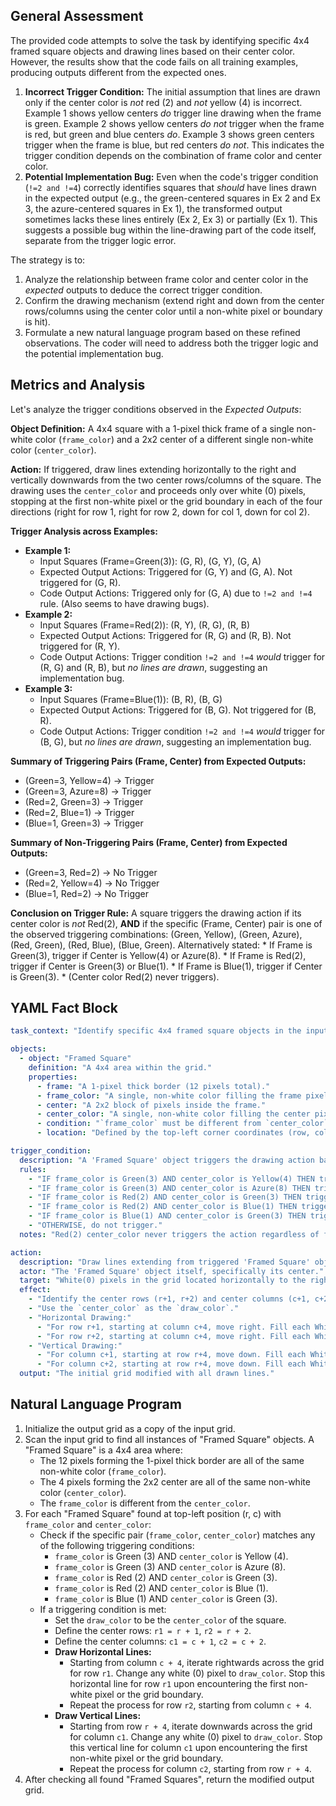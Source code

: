 ## General Assessment

The provided code attempts to solve the task by identifying specific 4x4 framed square objects and drawing lines based on their center color. However, the results show that the code fails on all training examples, producing outputs different from the expected ones.

1.  **Incorrect Trigger Condition:** The initial assumption that lines are drawn only if the center color is *not* red (2) and *not* yellow (4) is incorrect. Example 1 shows yellow centers *do* trigger line drawing when the frame is green. Example 2 shows yellow centers *do not* trigger when the frame is red, but green and blue centers *do*. Example 3 shows green centers trigger when the frame is blue, but red centers *do not*. This indicates the trigger condition depends on the combination of frame color and center color.
2.  **Potential Implementation Bug:** Even when the code's trigger condition (`!=2 and !=4`) correctly identifies squares that *should* have lines drawn in the expected output (e.g., the green-centered squares in Ex 2 and Ex 3, the azure-centered squares in Ex 1), the transformed output sometimes lacks these lines entirely (Ex 2, Ex 3) or partially (Ex 1). This suggests a possible bug within the line-drawing part of the code itself, separate from the trigger logic error.

The strategy is to:
1.  Analyze the relationship between frame color and center color in the *expected* outputs to deduce the correct trigger condition.
2.  Confirm the drawing mechanism (extend right and down from the center rows/columns using the center color until a non-white pixel or boundary is hit).
3.  Formulate a new natural language program based on these refined observations. The coder will need to address both the trigger logic and the potential implementation bug.

## Metrics and Analysis

Let's analyze the trigger conditions observed in the *Expected Outputs*:

**Object Definition:** A 4x4 square with a 1-pixel thick frame of a single non-white color (`frame_color`) and a 2x2 center of a different single non-white color (`center_color`).

**Action:** If triggered, draw lines extending horizontally to the right and vertically downwards from the two center rows/columns of the square. The drawing uses the `center_color` and proceeds only over white (0) pixels, stopping at the first non-white pixel or the grid boundary in each of the four directions (right for row 1, right for row 2, down for col 1, down for col 2).

**Trigger Analysis across Examples:**

*   **Example 1:**
    *   Input Squares (Frame=Green(3)): (G, R), (G, Y), (G, A)
    *   Expected Output Actions: Triggered for (G, Y) and (G, A). Not triggered for (G, R).
    *   Code Output Actions: Triggered only for (G, A) due to `!=2 and !=4` rule. (Also seems to have drawing bugs).
*   **Example 2:**
    *   Input Squares (Frame=Red(2)): (R, Y), (R, G), (R, B)
    *   Expected Output Actions: Triggered for (R, G) and (R, B). Not triggered for (R, Y).
    *   Code Output Actions: Trigger condition `!=2 and !=4` *would* trigger for (R, G) and (R, B), but *no lines are drawn*, suggesting an implementation bug.
*   **Example 3:**
    *   Input Squares (Frame=Blue(1)): (B, R), (B, G)
    *   Expected Output Actions: Triggered for (B, G). Not triggered for (B, R).
    *   Code Output Actions: Trigger condition `!=2 and !=4` *would* trigger for (B, G), but *no lines are drawn*, suggesting an implementation bug.

**Summary of Triggering Pairs (Frame, Center) from Expected Outputs:**
*   (Green=3, Yellow=4) -> Trigger
*   (Green=3, Azure=8) -> Trigger
*   (Red=2, Green=3) -> Trigger
*   (Red=2, Blue=1) -> Trigger
*   (Blue=1, Green=3) -> Trigger

**Summary of Non-Triggering Pairs (Frame, Center) from Expected Outputs:**
*   (Green=3, Red=2) -> No Trigger
*   (Red=2, Yellow=4) -> No Trigger
*   (Blue=1, Red=2) -> No Trigger

**Conclusion on Trigger Rule:** A square triggers the drawing action if its center color is *not* Red(2), **AND** if the specific (Frame, Center) pair is one of the observed triggering combinations: (Green, Yellow), (Green, Azure), (Red, Green), (Red, Blue), (Blue, Green). Alternatively stated:
    *   If Frame is Green(3), trigger if Center is Yellow(4) or Azure(8).
    *   If Frame is Red(2), trigger if Center is Green(3) or Blue(1).
    *   If Frame is Blue(1), trigger if Center is Green(3).
    *   (Center color Red(2) never triggers).

## YAML Fact Block


```yaml
task_context: "Identify specific 4x4 framed square objects in the input grid and, based on a condition involving the frame and center colors, draw lines extending horizontally rightwards and vertically downwards from the object's center rows/columns."

objects:
  - object: "Framed Square"
    definition: "A 4x4 area within the grid."
    properties:
      - frame: "A 1-pixel thick border (12 pixels total)."
      - frame_color: "A single, non-white color filling the frame pixels."
      - center: "A 2x2 block of pixels inside the frame."
      - center_color: "A single, non-white color filling the center pixels."
      - condition: "`frame_color` must be different from `center_color`."
      - location: "Defined by the top-left corner coordinates (row, col)."

trigger_condition:
  description: "A 'Framed Square' object triggers the drawing action based on its specific frame_color and center_color combination."
  rules:
    - "IF frame_color is Green(3) AND center_color is Yellow(4) THEN trigger."
    - "IF frame_color is Green(3) AND center_color is Azure(8) THEN trigger."
    - "IF frame_color is Red(2) AND center_color is Green(3) THEN trigger."
    - "IF frame_color is Red(2) AND center_color is Blue(1) THEN trigger."
    - "IF frame_color is Blue(1) AND center_color is Green(3) THEN trigger."
    - "OTHERWISE, do not trigger."
  notes: "Red(2) center_color never triggers the action regardless of frame_color."

action:
  description: "Draw lines extending from triggered 'Framed Square' objects."
  actor: "The 'Framed Square' object itself, specifically its center."
  target: "White(0) pixels in the grid located horizontally to the right of and vertically below the object."
  effect:
    - "Identify the center rows (r+1, r+2) and center columns (c+1, c+2) of the triggered square at (r, c)."
    - "Use the `center_color` as the `draw_color`."
    - "Horizontal Drawing:"
      - "For row r+1, starting at column c+4, move right. Fill each White(0) pixel with `draw_color` until a non-white pixel or the grid's right edge is reached."
      - "For row r+2, starting at column c+4, move right. Fill each White(0) pixel with `draw_color` until a non-white pixel or the grid's right edge is reached."
    - "Vertical Drawing:"
      - "For column c+1, starting at row r+4, move down. Fill each White(0) pixel with `draw_color` until a non-white pixel or the grid's bottom edge is reached."
      - "For column c+2, starting at row r+4, move down. Fill each White(0) pixel with `draw_color` until a non-white pixel or the grid's bottom edge is reached."
  output: "The initial grid modified with all drawn lines."

```


## Natural Language Program

1.  Initialize the output grid as a copy of the input grid.
2.  Scan the input grid to find all instances of "Framed Square" objects. A "Framed Square" is a 4x4 area where:
    *   The 12 pixels forming the 1-pixel thick border are all of the same non-white color (`frame_color`).
    *   The 4 pixels forming the 2x2 center are all of the same non-white color (`center_color`).
    *   The `frame_color` is different from the `center_color`.
3.  For each "Framed Square" found at top-left position (r, c) with `frame_color` and `center_color`:
    *   Check if the specific pair (`frame_color`, `center_color`) matches any of the following triggering conditions:
        *   `frame_color` is Green (3) AND `center_color` is Yellow (4).
        *   `frame_color` is Green (3) AND `center_color` is Azure (8).
        *   `frame_color` is Red (2) AND `center_color` is Green (3).
        *   `frame_color` is Red (2) AND `center_color` is Blue (1).
        *   `frame_color` is Blue (1) AND `center_color` is Green (3).
    *   If a triggering condition is met:
        *   Set the `draw_color` to be the `center_color` of the square.
        *   Define the center rows: `r1 = r + 1`, `r2 = r + 2`.
        *   Define the center columns: `c1 = c + 1`, `c2 = c + 2`.
        *   **Draw Horizontal Lines:**
            *   Starting from column `c + 4`, iterate rightwards across the grid for row `r1`. Change any white (0) pixel to `draw_color`. Stop this horizontal line for row `r1` upon encountering the first non-white pixel or the grid boundary.
            *   Repeat the process for row `r2`, starting from column `c + 4`.
        *   **Draw Vertical Lines:**
            *   Starting from row `r + 4`, iterate downwards across the grid for column `c1`. Change any white (0) pixel to `draw_color`. Stop this vertical line for column `c1` upon encountering the first non-white pixel or the grid boundary.
            *   Repeat the process for column `c2`, starting from row `r + 4`.
4.  After checking all found "Framed Squares", return the modified output grid.